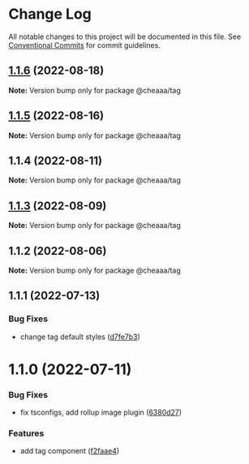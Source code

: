 # Change Log

All notable changes to this project will be documented in this file.
See [Conventional Commits](https://conventionalcommits.org) for commit guidelines.

## [1.1.6](https://github.com/SergeyBondar93/liba/compare/@cheaaa/tag@1.1.5...@cheaaa/tag@1.1.6) (2022-08-18)

**Note:** Version bump only for package @cheaaa/tag





## [1.1.5](https://github.com/SergeyBondar93/liba/compare/@cheaaa/tag@1.1.4...@cheaaa/tag@1.1.5) (2022-08-16)

**Note:** Version bump only for package @cheaaa/tag





## 1.1.4 (2022-08-11)

**Note:** Version bump only for package @cheaaa/tag





## [1.1.3](https://github.com/SergeyBondar93/liba/compare/@cheaaa/tag@1.1.2...@cheaaa/tag@1.1.3) (2022-08-09)

**Note:** Version bump only for package @cheaaa/tag





## 1.1.2 (2022-08-06)

**Note:** Version bump only for package @cheaaa/tag





## 1.1.1 (2022-07-13)


### Bug Fixes

* change tag default styles ([d7fe7b3](https://github.com/SergeyBondar93/liba/commit/d7fe7b3f8a41ae2df162bc4ce50a0520c7172c81))





# 1.1.0 (2022-07-11)


### Bug Fixes

* fix tsconfigs, add rollup image plugin ([6380d27](https://github.com/SergeyBondar93/liba/commit/6380d272ef79220e4644deeb1c1b3ac925a1658f))


### Features

* add tag component ([f2faae4](https://github.com/SergeyBondar93/liba/commit/f2faae425ba9f4622c7a2946205ca75c775adc07))
